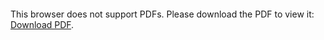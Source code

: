 <object data="christ-in-song/CIS1908pdfs/202.pdf" type="application/pdf" width="100%" height="1024px">
    <embed src="christ-in-song/CIS1908pdfs/202.pdf">
        <p>This browser does not support PDFs. Please download the PDF to view it: <a href="christ-in-song/CIS1908pdfs/202.pdf">Download PDF</a>.</p>
    </embed>
</object>
